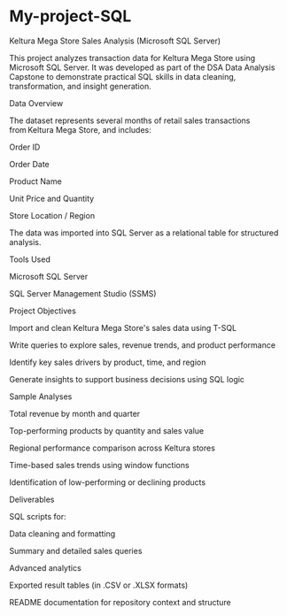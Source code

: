 # My-project-SQL

Keltura Mega Store Sales Analysis (Microsoft SQL Server)

This project analyzes transaction data for Keltura Mega Store using Microsoft SQL Server. It was developed as part of the DSA Data Analysis Capstone to demonstrate practical SQL skills in data cleaning, transformation, and insight generation.


Data Overview

The dataset represents several months of retail sales transactions from Keltura Mega Store, and includes:

 Order ID

Order Date

Product Name

Unit Price and Quantity

Store Location / Region



The data was imported into SQL Server as a relational table for structured analysis.



Tools Used

Microsoft SQL Server

SQL Server Management Studio (SSMS)






Project Objectives

Import and clean Keltura Mega Store's sales data using T-SQL

Write queries to explore sales, revenue trends, and product performance

Identify key sales drivers by product, time, and region

Generate insights to support business decisions using SQL logic





Sample Analyses

Total revenue by month and quarter

Top-performing products by quantity and sales value

Regional performance comparison across Keltura stores

Time-based sales trends using window functions

Identification of low-performing or declining products



Deliverables

SQL scripts for:

Data cleaning and formatting

Summary and detailed sales queries

Advanced analytics 

Exported result tables (in .CSV or .XLSX formats)

README documentation for repository context and structure

